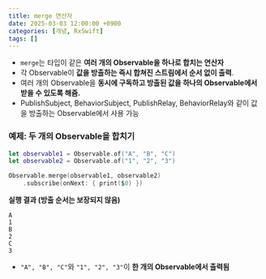 ```yaml
---
title: merge 연산자
date: 2025-03-03 12:00:00 +0900
categories: [개념, RxSwift]
tags: []
---
```


- `merge`는 타입이 같은 **여러 개의 Observable을 하나로 합치는 연산자**
- 각 Observable이 **값을 방출하는 즉시 합쳐진 스트림에서 순서 없이 출력**.
- 여러 개의 Observable을 **동시에 구독하고 방출된 값을 하나의 Observable에서 받을 수 있도록 해줌.**
- PublishSubject, BehaviorSubject, PublishRelay, BehaviorRelay와 같이 값을 방출하는 Observable에서 사용 가능

### **예제: 두 개의 Observable을 합치기**

```swift
let observable1 = Observable.of("A", "B", "C")
let observable2 = Observable.of("1", "2", "3")

Observable.merge(observable1, observable2)
    .subscribe(onNext: { print($0) })

```

**실행 결과 (방출 순서는 보장되지 않음)**

```
A
1
B
2
C
3
```

- `"A", "B", "C"`와 `"1", "2", "3"`이 **한 개의 Observable에서 출력됨**

